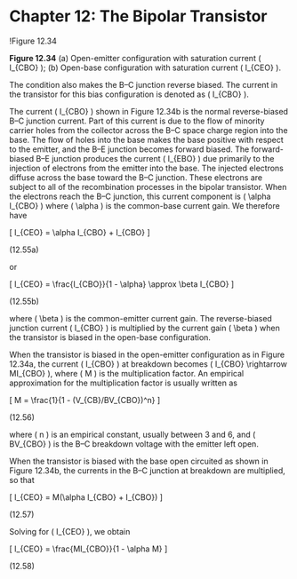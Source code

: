# Chapter 12: The Bipolar Transistor

!Figure 12.34

**Figure 12.34** (a) Open-emitter configuration with saturation current \( I_{CBO} \); (b) Open-base configuration with saturation current \( I_{CEO} \).

The condition also makes the B–C junction reverse biased. The current in the transistor for this bias configuration is denoted as \( I_{CBO} \).

The current \( I_{CBO} \) shown in Figure 12.34b is the normal reverse-biased B–C junction current. Part of this current is due to the flow of minority carrier holes from the collector across the B–C space charge region into the base. The flow of holes into the base makes the base positive with respect to the emitter, and the B–E junction becomes forward biased. The forward-biased B–E junction produces the current \( I_{EBO} \) due primarily to the injection of electrons from the emitter into the base. The injected electrons diffuse across the base toward the B–C junction. These electrons are subject to all of the recombination processes in the bipolar transistor. When the electrons reach the B–C junction, this current component is \( \alpha I_{CBO} \) where \( \alpha \) is the common-base current gain. We therefore have

\[
I_{CEO} = \alpha I_{CBO} + I_{CBO}
\]

(12.55a)

or

\[
I_{CEO} = \frac{I_{CBO}}{1 - \alpha} \approx \beta I_{CBO}
\]

(12.55b)

where \( \beta \) is the common-emitter current gain. The reverse-biased junction current \( I_{CBO} \) is multiplied by the current gain \( \beta \) when the transistor is biased in the open-base configuration.

When the transistor is biased in the open-emitter configuration as in Figure 12.34a, the current \( I_{CBO} \) at breakdown becomes \( I_{CBO} \rightarrow MI_{CBO} \), where \( M \) is the multiplication factor. An empirical approximation for the multiplication factor is usually written as

\[
M = \frac{1}{1 - (V_{CB}/BV_{CBO})^n}
\]

(12.56)

where \( n \) is an empirical constant, usually between 3 and 6, and \( BV_{CBO} \) is the B–C breakdown voltage with the emitter left open.

When the transistor is biased with the base open circuited as shown in Figure 12.34b, the currents in the B–C junction at breakdown are multiplied, so that

\[
I_{CEO} = M(\alpha I_{CBO} + I_{CBO})
\]

(12.57)

Solving for \( I_{CEO} \), we obtain

\[
I_{CEO} = \frac{MI_{CBO}}{1 - \alpha M}
\]

(12.58)